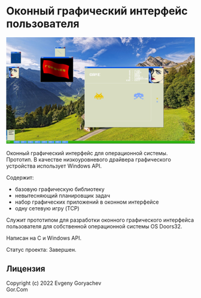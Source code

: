 # Оконный графический интерфейс пользователя

![Screenshot2.jpg](Screenshot2.jpg)

Оконный графический интерфейс для операционной системы. Прототип. В качестве низкоуровневого драйвера графического устройства использует Windows API.
 

Содержит:
- базовую графическую библиотеку
- невытесняющий планировщик задач
- набор графических приложений в оконном интерфейсе
- одну сетевую игру (TCP) 

Служит прототипом для разработки оконного графического интерфейса пользователя для собственной операционной системы OS Doors32.

Написан на C и Windows API.

Статус проекта: Завершен.


## Лицензия
Copyright (c) 2022 Evgeny Goryachev  
Gor.Com 